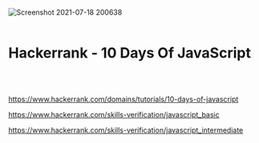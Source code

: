 ![Screenshot 2021-07-18 200638](https://user-images.githubusercontent.com/66865791/126071407-07657f08-445f-4ed0-97d8-498603f8f886.png)  
<br>

# Hackerrank - 10 Days Of JavaScript


<br><br>

https://www.hackerrank.com/domains/tutorials/10-days-of-javascript

https://www.hackerrank.com/skills-verification/javascript_basic

https://www.hackerrank.com/skills-verification/javascript_intermediate
